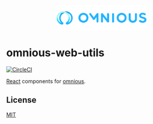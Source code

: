<div align="center">
  <a href="https://github.com/omnious-dev/omnious-web-utils" title="Omnious Web Utils">
    <img alt="Omnious Web Utils" src="https://raw.githubusercontent.com/omnious-dev/i/master/omnious-logo.png" width="240px" />
  </a>
  <br />
</div>

# omnious-web-utils

[![CircleCI][circleci]][circleci.url]

[React](http://facebook.github.io/react/) components for [omnious](https://www.omnious.com).

## License

[MIT](LICENSE)

[circleci]: https://circleci.com/gh/omnious-dev/omnious-web-utils.svg?style=svg
[circleci.url]: https://circleci.com/gh/omnious-dev/omnious-web-utils
